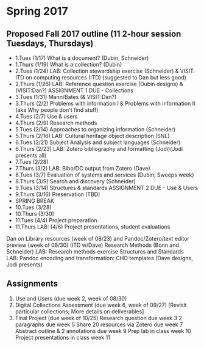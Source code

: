 # Spring 2017

## Proposed Fall 2017 outline (11 2-hour session Tuesdays, Thursdays)
- 1.Tues (1/17)  What is a document? (Dubin, Schneider)
- 1.Thurs (1/19) What is a collection? (Dubin)
- 2.Tues (1/24) LAB: Collection stewardship exercise (Schneider) & VISIT: ITD on computing resources (ITD) (suggested to Dan but less good)
- 2.Thurs (1/26) LAB: Reference question exercise (Dubin designs) & (VISIT:Dan?) ASSIGNMENT 1 DUE - Collections 
- 3.Tues (1/31) Mann/Bates (& VISIT:Dan?) 
- 3.Thurs (2/2) Problems with information I & Problems with information II (aka Why people don't find stuff)
- 4.Tues (2/7)  Use & users            
- 4.Thurs (2/9) Research methods         
- 5.Tues (2/14) Approaches to organizing information   (Schneider)
- 5.Thurs (2/16) LAB: Cultural heritage object description (SNL)
- 6.Tues (2/21) Subject Analysis and subject languages (Schneider)
- 6.Thurs (2/23) LAB: Zotero bibliography and formatting (Jodi)(Jodi presents all)
- 7.Tues (2/28) 
- 7.Thurs (3/2) LAB: Bibo/DC output from Zotero  (Dave)
- 8.Tues (3/7) Evaluation of systems and services     (Dubin; Sweeps week)
- 8.Thurs (3/9) Search and discovery                   (Schneider)
- 9.Tues (3/14) Structures & standards ASSIGNMENT 2 DUE - Use & Users
- 9.Thurs (3/16) Preservation (TBD)
- SPRING BREAK
- 10.Tues (3/28) 
- 10.Thurs (3/30) 
- 11.Tues (4/4) Project preparation
- 11.Thurs LAB: (4/6) Project presentations, student evaluations

Dan on Library resources (week of 08/23)  and Pandoc/Zotero/text editor preview (week of 08/30) (ITD w/Dave)
Research Methods                       (Bonn and Schneider) 
LAB: Research methods exercise
Structures and Standards   
LAB: Pandoc encoding and transformation: CHO templates (Dave designs, Jodi presents)

## Assignments
1. Use and Users (due week 2, week of 08/30)
2. Digital Collections Assessment (due week 6, week of 09/27) [Revisit particular collections; More details on deliverables]
3. Final Project (due week of 10/25)
Research question due week 3
2 paragraphs due week 5
Share 20 resources via Zotero due week 7
Abstract outline & 2 annotations due week 9
Prep lab in class week 10
Project presentations in class week 11
